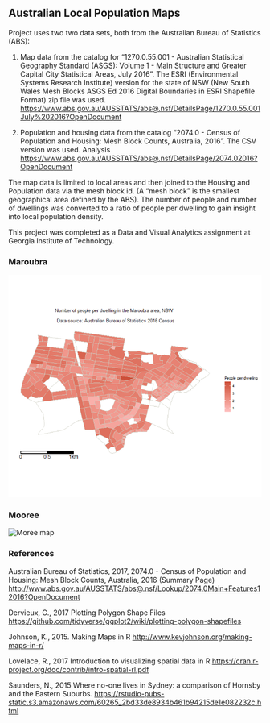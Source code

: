 ## Australian Local Population Maps

Project uses two two data sets, both from the Australian Bureau of Statistics (ABS):

1. Map data from the catalog for “1270.0.55.001 - Australian Statistical Geography Standard (ASGS): Volume 1 - Main Structure and Greater Capital City Statistical Areas, July 2016”. The ESRI (Environmental Systems Research Institute) version for the state of NSW (New South Wales Mesh Blocks ASGS Ed 2016 Digital Boundaries in ESRI Shapefile Format) zip file was used. 
https://www.abs.gov.au/AUSSTATS/abs@.nsf/DetailsPage/1270.0.55.001July%202016?OpenDocument

2. Population and housing data from the catalog “2074.0 - Census of Population and Housing: Mesh Block Counts, Australia, 2016”. The CSV version was used.
Analysis 
https://www.abs.gov.au/AUSSTATS/abs@.nsf/DetailsPage/2074.02016?OpenDocument

The map data is limited to local areas and then joined to the Housing and Population data via the mesh block id. (A “mesh block” is the smallest geographical area defined by the ABS). The number of people and number of dwellings was converted to a ratio of people per dwelling to gain insight into local population density.

This project was completed as a Data and Visual Analytics assignment at Georgia Institute of Technology.

### Maroubra
![Maroubra map](Maroubra.png "Maroubra map") 

### Mooree
![Moree map](Mooree.png "Mooree map") 


### References 
Australian Bureau of Statistics, 2017, 2074.0 - Census of Population and Housing: Mesh Block Counts, Australia, 2016 (Summary Page) http://www.abs.gov.au/AUSSTATS/abs@.nsf/Lookup/2074.0Main+Features12016?OpenDocument

Dervieux, C., 2017 Plotting Polygon Shape Files
https://github.com/tidyverse/ggplot2/wiki/plotting-polygon-shapefiles

Johnson, K., 2015. Making Maps in R
http://www.kevjohnson.org/making-maps-in-r/

Lovelace, R., 2017 Introduction to visualizing spatial data in R
https://cran.r-project.org/doc/contrib/intro-spatial-rl.pdf

Saunders, N., 2015 Where no-one lives in Sydney: a comparison of Hornsby and the Eastern Suburbs.
https://rstudio-pubs-static.s3.amazonaws.com/60265_2bd33de8934b461b94215de1e082232c.html